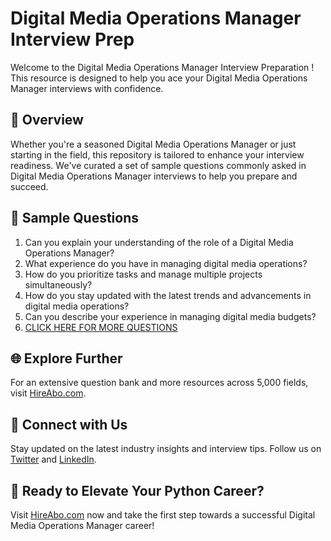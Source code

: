 # Digital Media Operations Manager Interview Prep

Welcome to the Digital Media Operations Manager Interview Preparation ! This resource is designed to help you ace your Digital Media Operations Manager interviews with confidence.

## 🚀 Overview

Whether you're a seasoned Digital Media Operations Manager or just starting in the field, this repository is tailored to enhance your interview readiness. We've curated a set of sample questions commonly asked in Digital Media Operations Manager interviews to help you prepare and succeed.

## 📝 Sample Questions

1. Can you explain your understanding of the role of a Digital Media Operations Manager?
2. What experience do you have in managing digital media operations?
3. How do you prioritize tasks and manage multiple projects simultaneously?
4. How do you stay updated with the latest trends and advancements in digital media operations?
5. Can you describe your experience in managing digital media budgets?
6. [CLICK HERE FOR MORE QUESTIONS](https://hireabo.com/job/8_4_39/Digital%20Media%20Operations%20Manager)

## 🌐 Explore Further

For an extensive question bank and more resources across 5,000 fields, visit [HireAbo.com](https://www.hireabo.com).

## 📱 Connect with Us

Stay updated on the latest industry insights and interview tips. Follow us on [Twitter](https://twitter.com/hireabo) and [LinkedIn](https://www.linkedin.com/in/hire-abo-3609972a8/).

## 🚀 Ready to Elevate Your Python Career?

Visit [HireAbo.com](https://www.hireabo.com) now and take the first step towards a successful Digital Media Operations Manager career!